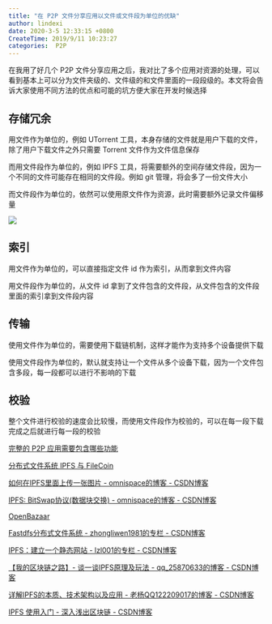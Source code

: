 ```yaml
---
title: "在 P2P 文件分享应用以文件或文件段为单位的优缺"
author: lindexi
date: 2020-3-5 12:33:15 +0800
CreateTime: 2019/9/11 10:23:27
categories:  P2P
---
```


在我用了好几个 P2P 文件分享应用之后，我对比了多个应用对资源的处理，可以看到基本上可以分为文件夹级的、文件级的和文件里面的一段段级的。本文将会告诉大家使用不同方法的优点和可能的坑方便大家在开发时候选择

<!--more-->


<!-- CreateTime:2019/9/11 10:23:27 -->

<!-- csdn -->

<!-- 标签: P2P -->

## 存储冗余

用文件作为单位的，例如 UTorrent 工具，本身存储的文件就是用户下载的文件，除了用户下载文件之外只需要 Torrent 文件作为文件信息保存

而用文件段作为单位的，例如 IPFS 工具，将需要额外的空间存储文件段，因为一个不同的文件可能存在相同的文件段。例如 git 管理，将会多了一份文件大小

而文件段作为单位的，依然可以使用原文件作为资源，此时需要额外记录文件偏移量

![](http://image.acmx.xyz/lindexi%2F2019911101712215)

## 索引

用文件作为单位的，可以直接指定文件 id 作为索引，从而拿到文件内容

用文件段作为单位的，从文件 id 拿到了文件包含的文件段，从文件包含的文件段里面的索引拿到文件段内容

## 传输

使用文件作为单位的，需要使用下载链机制，这样才能作为支持多个设备提供下载

使用文件段作为单位的，默认就支持让一个文件从多个设备下载，因为一个文件包含多段，每一段都可以进行不影响的下载

## 校验

整个文件进行校验的速度会比较慢，而使用文件段作为校验的，可以在每一段下载完成之后就进行每一段的校验

[完整的 P2P 应用需要包含哪些功能](https://blog.lindexi.com/post/%E5%AE%8C%E6%95%B4%E7%9A%84-P2P-%E5%BA%94%E7%94%A8%E9%9C%80%E8%A6%81%E5%8C%85%E5%90%AB%E5%93%AA%E4%BA%9B%E5%8A%9F%E8%83%BD.html)

[分布式文件系统 IPFS 与 FileCoin](https://draveness.me/ipfs-filecoin )

[如何在IPFS里面上传一张图片 - omnispace的博客 - CSDN博客](https://blog.csdn.net/omnispace/article/details/79698667 )

[IPFS: BitSwap协议(数据块交换) - omnispace的博客 - CSDN博客](https://blog.csdn.net/omnispace/article/details/79698802 )

[OpenBazaar](https://openbazaar.org/ )

[Fastdfs分布式文件系统 - zhongliwen1981的专栏 - CSDN博客](https://blog.csdn.net/zhongliwen1981/article/details/100395035 )

[IPFS：建立一个静态网站 - lzl001的专栏 - CSDN博客](https://blog.csdn.net/lzl001/article/details/81904390 )

[【我的区块链之路】- 谈一谈IPFS原理及玩法 - qq_25870633的博客 - CSDN博客](https://blog.csdn.net/qq_25870633/article/details/82027510 )

[详解IPFS的本质、技术架构以及应用 - 老杨QQ122209017的博客 - CSDN博客](https://blog.csdn.net/sinat_34070003/article/details/80396198 )

[IPFS 使用入门 - 深入浅出区块链 - CSDN博客](https://blog.csdn.net/xilibi2003/article/details/85317187 )

